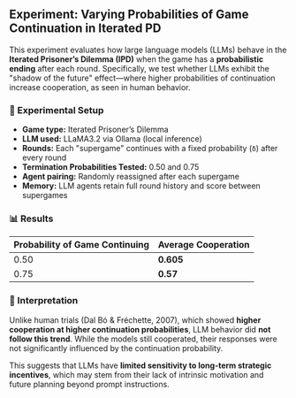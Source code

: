 ## Experiment: Varying Probabilities of Game Continuation in Iterated PD

This experiment evaluates how large language models (LLMs) behave in the **Iterated Prisoner’s Dilemma (IPD)** when the game has a **probabilistic ending** after each round. Specifically, we test whether LLMs exhibit the "shadow of the future" effect—where higher probabilities of continuation increase cooperation, as seen in human behavior.

### 🔬 Experimental Setup

- **Game type:** Iterated Prisoner’s Dilemma
- **LLM used:** LLaMA3.2 via Ollama (local inference)
- **Rounds:** Each "supergame" continues with a fixed probability (`δ`) after every round
- **Termination Probabilities Tested:** 0.50 and 0.75
- **Agent pairing:** Randomly reassigned after each supergame
- **Memory:** LLM agents retain full round history and score between supergames

### 📊 Results

| Probability of Game Continuing | **Average Cooperation** |
|-------------------------------|--------------------------|
| 0.50                          | **0.605**                |
| 0.75                          | **0.57**                 |

### 🧠 Interpretation

Unlike human trials (Dal Bó & Fréchette, 2007), which showed **higher cooperation at higher continuation probabilities**, LLM behavior did **not follow this trend**. While the models still cooperated, their responses were not significantly influenced by the continuation probability.

This suggests that LLMs have **limited sensitivity to long-term strategic incentives**, which may stem from their lack of intrinsic motivation and future planning beyond prompt instructions.
